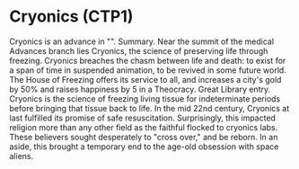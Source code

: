 # Cryonics (CTP1)

Cryonics is an advance in "".
Summary.
Near the summit of the medical Advances branch lies Cryonics, the science of preserving life through freezing. Cryonics breaches the chasm between life and death: to exist for a span of time in suspended animation, to be revived in some future world. The House of Freezing offers its service to all, and increases a city's gold by 50% and raises happiness by 5 in a Theocracy.
Great Library entry.
Cryonics is the science of freezing living tissue for indeterminate periods before bringing that tissue back to life. In the mid 22nd century, Cryonics at last fulfilled its promise of safe resuscitation. Surprisingly, this impacted religion more than any other field as the faithful flocked to cryonics labs. These believers sought desperately to "cross over," and be reborn. In an aside, this brought a temporary end to the age-old obsession with space aliens.